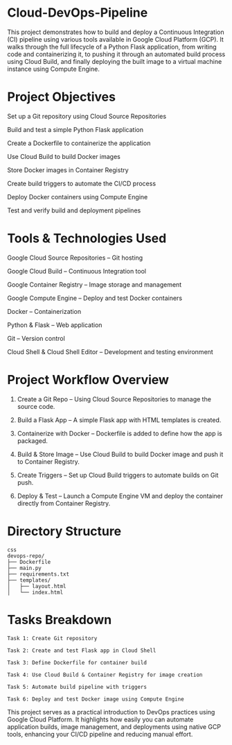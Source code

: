 # Cloud-DevOps-Pipeline

This project demonstrates how to build and deploy a Continuous Integration (CI) pipeline using various tools available in Google Cloud Platform (GCP). It walks through the full lifecycle of a Python Flask application, from writing code and containerizing it, to pushing it through an automated build process using Cloud Build, and finally deploying the built image to a virtual machine instance using Compute Engine.


# Project Objectives

Set up a Git repository using Cloud Source Repositories

Build and test a simple Python Flask application

Create a Dockerfile to containerize the application

Use Cloud Build to build Docker images

Store Docker images in Container Registry

Create build triggers to automate the CI/CD process

Deploy Docker containers using Compute Engine

Test and verify build and deployment pipelines


# Tools & Technologies Used

Google Cloud Source Repositories – Git hosting

Google Cloud Build – Continuous Integration tool

Google Container Registry – Image storage and management

Google Compute Engine – Deploy and test Docker containers

Docker – Containerization

Python & Flask – Web application

Git – Version control

Cloud Shell & Cloud Shell Editor – Development and testing environment


# Project Workflow Overview

1. Create a Git Repo – Using Cloud Source Repositories to manage the source code.

2. Build a Flask App – A simple Flask app with HTML templates is created.

3. Containerize with Docker – Dockerfile is added to define how the app is packaged.

4. Build & Store Image – Use Cloud Build to build Docker image and push it to Container Registry.

5. Create Triggers – Set up Cloud Build triggers to automate builds on Git push.

6. Deploy & Test – Launch a Compute Engine VM and deploy the container directly from Container Registry.


# Directory Structure
    css
    devops-repo/
    ├── Dockerfile
    ├── main.py
    ├── requirements.txt
    ├── templates/
    │   ├── layout.html
    │   └── index.html


# Tasks Breakdown

    Task 1: Create Git repository

    Task 2: Create and test Flask app in Cloud Shell

    Task 3: Define Dockerfile for container build

    Task 4: Use Cloud Build & Container Registry for image creation

    Task 5: Automate build pipeline with triggers

    Task 6: Deploy and test Docker image using Compute Engine


This project serves as a practical introduction to DevOps practices using Google Cloud Platform. It highlights how easily you can automate application builds, image management, and deployments using native GCP tools, enhancing your CI/CD pipeline and reducing manual effort.


